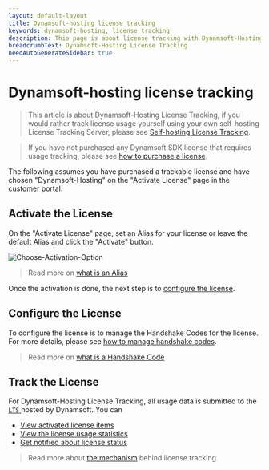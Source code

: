 ```yaml
---
layout: default-layout
title: Dynamsoft-hosting license tracking
keywords: dynamsoft-hosting, license tracking
description: This page is about license tracking with Dynamsoft-Hosting License Tracking Server
breadcrumbText: Dynamsoft-Hosting License Tracking
needAutoGenerateSidebar: true
---
```


# Dynamsoft-hosting license tracking

> This article is about Dynamsoft-Hosting License Tracking, if you would rather track license usage yourself using your own self-hosting License Tracking Server, please see [Self-hosting License Tracking]({{site.selfhosting}}index.html).

> If you have not purchased any Dynamsoft SDK license that requires usage tracking, please see [how to purchase a license]({{site.about}}purchase.html).

The following assumes you have purchased a trackable license and have chosen "Dynamsoft-Hosting" on the "Activate License" page in the [customer portal](https://www.dynamsoft.com/customer/license/fullLicense).

## Activate the License

On the "Activate License" page, set an Alias for your license or leave the default Alias and click the "Activate" button.

![Choose-Activation-Option]({{site.assets}}imgs/activate-001.png)

> Read more on [what is an Alias]({{site.about}}terms.html#alias)

Once the activation is done, the next step is to [configure the license](#configure-the-license).

## Configure the License

To configure the license is to manage the Handshake Codes for the license. For more details, please see [how to manage handshake codes]({{site.common}}handshakeCodes.html).

> Read more on [what is a Handshake Code]({{site.about}}terms.html#handshake-code)

## Track the License

For Dynamsoft-Hosting License Tracking, all usage data is submitted to the [ `LTS` ]({{site.about}}terms.html#license-tracking-server) hosted by Dynamsoft. You can

* [View activated license items]({{site.common}}licenseitems.html)
* [View the license usage statistics]({{site.common}}statistics.html)
* [Get notified about license status]({{site.common}}usagealerts.html)

> Read more about [the mechanism]({{site.common}}mechanism.html) behind license tracking.
